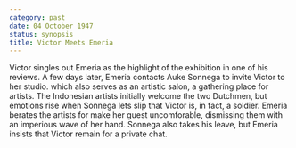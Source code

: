 ```yaml
---
category: past
date: 04 October 1947
status: synopsis
title: Victor Meets Emeria
---
```



Victor singles out Emeria as the highlight of the
exhibition in one of his reviews. A few days later, Emeria contacts
Auke Sonnega to invite Victor to her studio. which also serves as an artistic salon, a gathering place for artists. The Indonesian artists initially welcome the two Dutchmen, but emotions rise when Sonnega lets slip that Victor is, in fact, a soldier.  Emeria berates the artists for make her guest uncomforable, dismissing them with an imperious wave of her hand. Sonnega also takes his leave, but Emeria insists that Victor remain for a private chat. 

